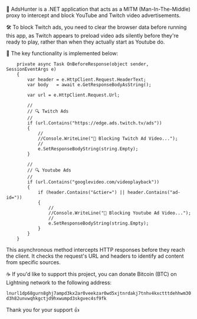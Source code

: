 🧐 AdsHunter is a .NET application that acts as a MITM (Man-In-The-Middle) proxy to intercept and block YouTube and Twitch video advertisements.

🛠 To block Twitch ads, you need to clear the browser data before running this app, as Twitch appears to preload video ads silently before they're ready to play, rather than when they actually start as Youtube do.

🔑 The key functionality is implemented below:

        private async Task OnBeforeResponse(object sender, SessionEventArgs e)
        {
            var header = e.HttpClient.Request.HeaderText;
            var body   = await e.GetResponseBodyAsString();

            var url = e.HttpClient.Request.Url;

            //
            // 🔍 Twitch Ads
            //
            if (url.Contains("https://edge.ads.twitch.tv/ads"))
            {
                //
                //Console.WriteLine("🚫 Blocking Twitch Ad Video...");
                //
                e.SetResponseBodyString(string.Empty);
            }

            //
            // 🔍 Youtube Ads
            //
            if (url.Contains("googlevideo.com/videoplayback"))
            {
                if (header.Contains("&ctier=") || header.Contains("ad-id="))
                {
                    //
                    //Console.WriteLine("🚫 Blocking Youtube Ad Video...");
                    //
                    e.SetResponseBodyString(string.Empty);
                }
            }
        }


This asynchronous method intercepts HTTP responses before they reach the client. It checks the request's URL and headers to identify ad content from specific sources.

☕ If you'd like to support this project, you can donate Bitcoin (BTC) on Lightning network to the following address:

`lnurl1dp68gurn8ghj7ampd3kx2ar0veekzar0wd5xjtnrdakj7tnhv4kxctttdehhwm30d3h82unvwqhkgctjd9hxwumpd3skgvec4sf9fk`

Thank you for your support 👍
